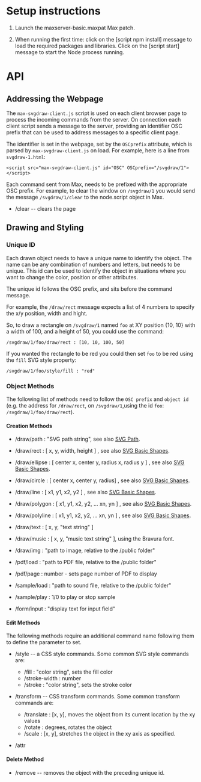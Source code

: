 
# Setup instructions

1. Launch the maxserver-basic.maxpat Max patch.

2. When running the first time: click on the [script npm install] message to load the required packages and libraries.
Click on the [script start] message to start the Node process running.


# API

## Addressing the Webpage

The `max-svgdraw-client.js` script is used on each client browser page to process the incoming commands from the server. On connection each client script sends a message to the server, providing an identifier OSC prefix that can be used to address messages to a specific client page.

The identifier is set in the webpage, set by the `OSCprefix` attribute, which is parsed by `max-svgdraw-client.js` on load. For example, here is a line from `svgdraw-1.html`:

```
<script src="max-svgdraw-client.js" id="OSC" OSCprefix="/svgdraw/1"></script>
```

Each command sent from Max, needs to be prefixed with the appropriate OSC prefix. For example, to clear the window on `/svgdraw/1` you would send the message `/svgdraw/1/clear` to the node.script object in Max.

* /clear -- clears the page

## Drawing and Styling

### Unique ID
Each drawn object needs to have a unique name to identify the object. The name can be any combination of numbers and letters, but needs to be unique. This id can be used to identify the object in situations where you want to change the color, position or other attributes.

The unique id follows the OSC prefix, and sits before the command message.

For example, the `/draw/rect` message expects a list of 4 numbers to specify the x/y position, width and hight.

So, to draw a rectangle on `/svgdraw/1` named `foo` at XY position {10, 10} with a width of 100, and a height of 50, you could use the command:

`/svgdraw/1/foo/draw/rect : [10, 10, 100, 50]`

If you wanted the rectangle to be red you could then set `foo` to be red using the `fill` SVG style property:

`/svgdraw/1/foo/style/fill : "red"`


### Object Methods

The following list of methods need to follow the `OSC prefix` and `object id` (e.g. the address for `/draw/rect`, on `/svgdraw/1`,using the id `foo`: `/svgdraw/1/foo/draw/rect`).


#### Creation Methods

* /draw/path : "SVG path string", see also [SVG Path](https://www.w3.org/TR/SVG11/paths.html#PathData).

* /draw/rect : [ x, y, width, height ] , see also [SVG Basic Shapes](https://www.w3.org/TR/SVG11/shapes.html).

* /draw/ellipse : [ center x, center y, radius x, radius y ] , see also [SVG Basic Shapes](https://www.w3.org/TR/SVG11/shapes.html).

* /draw/circle : [ center x, center y, radius] , see also [SVG Basic Shapes](https://www.w3.org/TR/SVG11/shapes.html).

* /draw/line : [ x1, y1, x2, y2 ] , see also [SVG Basic Shapes](https://www.w3.org/TR/SVG11/shapes.html).

* /draw/polygon : [ x1, y1, x2, y2, ... xn, yn ] , see also [SVG Basic Shapes](https://www.w3.org/TR/SVG11/shapes.html).

* /draw/polyline : [ x1, y1, x2, y2, ... xn, yn ] , see also [SVG Basic Shapes](https://www.w3.org/TR/SVG11/shapes.html).

* /draw/text : [ x, y, "text string" ]

* /draw/music : [ x, y, "music text string" ], using the Bravura font.

* /draw/img : "path to image, relative to the /public folder"

* /pdf/load : "path to PDF file, relative to the /public folder"

* /pdf/page : number - sets page number of PDF to display

* /sample/load : "path to sound file, relative to the /public folder"

* /sample/play : 1/0 to play or stop sample

* /form/input : "display text for input field"


#### Edit Methods

The following methods require an additional command name following them to define the parameter to set.

* /style -- a CSS style commands. Some common SVG style commands are:
  * /fill : "color string", sets the fill color
  * /stroke-width : number
  * /stroke : "color string", sets the stroke color
  
* /transform -- CSS transform commands. Some common transform commands are:
  * /translate : [x, y], moves the object from its current location by the xy values
  * /rotate : degrees, rotates the object
  * /scale : [x, y], stretches the object in the xy axis as specified.

* /attr

#### Delete Method

* /remove -- removes the object with the preceding unique id.

